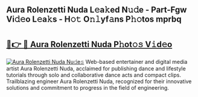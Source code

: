 ## Aura Rolenzetti Nuda L𝚎a𝚔ed N𝚞𝚍e - Part-Fgw Vi𝚍𝚎o L𝚎a𝚔s - H𝚘𝚝 O𝚗𝚕yf𝚊ns P𝚑𝚘tos mprbq

# <h2><a href="http://kf7123.oniu.top/?m=Aura+Rolenzetti+Nuda">🔗👉 🔴 Aura Rolenzetti Nuda P𝚑ot𝚘𝚜 V𝚒d𝚎o</a></h2>

[![Aura Rolenzetti Nuda Nu𝚍e𝚜](https://i.imgur.com/0qMVB7G.gif)](http://kf7123.oniu.top/?m=Aura+Rolenzetti+Nuda)
Web-based entertainer and digital media artist Aura Rolenzetti Nuda, acclaimed for publishing dance and lifestyle tutorials through solo and collaborative dance acts and compact clips. Trailblazing engineer Aura Rolenzetti Nuda, recognized for their innovative solutions and commitment to progress in the field of engineering.  
